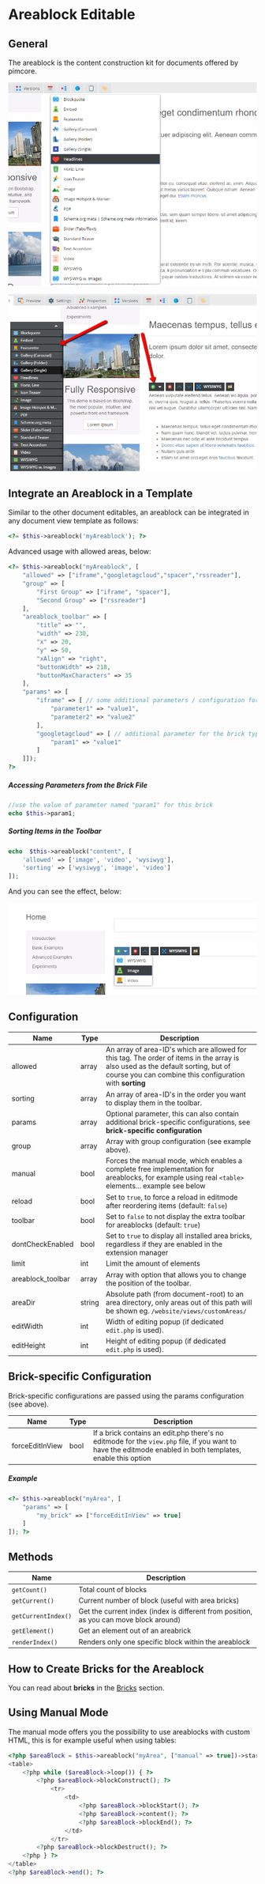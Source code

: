 # Areablock Editable

## General 

The areablock is the content construction kit for documents offered by pimcore.

![Admin panel preview 1](../../../img/areablock_editmode1.png)

![Admin panel preview 2](../../../img/areablock_editmode2.png)

## Integrate an Areablock in a Template
Similar to the other document editables, an areablock can be integrated in any document view template as follows:

```php
<?= $this->areablock('myAreablock'); ?>
```

Advanced usage with allowed areas, below:

```php
<?= $this->areablock("myAreablock", [
    "allowed" => ["iframe","googletagcloud","spacer","rssreader"],
    "group" => [
        "First Group" => ["iframe", "spacer"],
        "Second Group" => ["rssreader"]
    ],
    "areablock_toolbar" => [
        "title" => "",
        "width" => 230,
        "x" => 20,
        "y" => 50,
        "xAlign" => "right",
        "buttonWidth" => 218,
        "buttonMaxCharacters" => 35
    ],
    "params" => [
        "iframe" => [ // some additional parameters / configuration for the brick type "iframe"
            "parameter1" => "value1",
            "parameter2" => "value2"
        ],
        "googletagcloud" => [ // additional parameter for the brick type "googletagcloud"
            "param1" => "value1"
        ]
    ]]);
?>
```

##### Accessing Parameters from the Brick File
```php
//use the value of parameter named "param1" for this brick
echo $this->param1;
```

##### Sorting Items in the Toolbar
```php
echo  $this->areablock("content", [
    'allowed' => ['image', 'video', 'wysiwyg'],
    'sorting' => ['wysiwyg', 'image', 'video']
]); 
```

And you can see the effect, below:

![Admin panel preview - sroting areablocks](../../../img/areablock_editmode3.png)

## Configuration

| Name              | Type   | Description                                                                                                                                                                                  |
|-------------------|--------|----------------------------------------------------------------------------------------------------------------------------------------------------------------------------------------------|
| allowed           | array  | An array of area-ID's which are allowed for this tag. The order of items in the array is also used as the default sorting, but of course you can combine this configuration with **sorting** |
| sorting           | array  | An array of area-ID's in the order you want to display them in the toolbar.                                                                                                                  |
| params            | array  | Optional parameter, this can also contain additional brick-specific configurations, see **brick-specific configuration**                                                                     |
| group             | array  | Array with group configuration (see example above).                                                                                                                                          |
| manual            | bool   | Forces the manual mode, which enables a complete free implementation for areablocks, for example using real `<table>` elements... example see below                                      |
| reload            | bool   | Set to `true`, to force a reload in editmode after reordering items (default: `false`)                                                                                                       |
| toolbar           | bool   | Set to `false` to not display the extra toolbar for areablocks (default: `true`)                                                                                                             |
| dontCheckEnabled  | bool   | Set to `true` to display all installed area bricks, regardless if they are enabled in the extension manager                                                                                    |
| limit             | int    | Limit the amount of elements                                                                                                                                                                 |
| areablock_toolbar | array  | Array with option that allows you to change the position of the toolbar.                                                                                                                     |
| areaDir           | string | Absolute path (from document-root) to an area directory, only areas out of this path will be shown eg. `/website/views/customAreas/`                                                     |
| editWidth         | int    | Width of editing popup (if dedicated `edit.php` is used).                                                                                                                                |
| editHeight        | int    | Height of editing popup (if dedicated `edit.php` is used).                                                                                                                               |

## Brick-specific Configuration
Brick-specific configurations are passed using the params configuration (see above). 

| Name            | Type | Description                                                                                                                                                     |
|-----------------|------|-----------------------------------------------------------------------------------------------------------------------------------------------------------------|
| forceEditInView | bool | If a brick contains an edit.php there's no editmode for the `view.php` file, if you want to have the editmode enabled in both templates, enable this option |

  
##### Example

```php
<?= $this->areablock("myArea", [
    "params" => [
        "my_brick" => ["forceEditInView" => true]
    ]
]); ?>
```
## Methods

| Name                    | Description                                                                            |
|-------------------------|----------------------------------------------------------------------------------------|
| `getCount()`        | Total count of blocks                                                                  |
| `getCurrent()`      | Current number of block (useful with area bricks)                                      |
| `getCurrentIndex()` | Get the current index (index is different from position, as you can move block around) |
| `getElement()`      | Get an element out of an areabrick                                                     |
| `renderIndex()`     | Renders only one specific block within the areablock                                   |

## How to Create Bricks for the Areablock

You can read about **bricks** in the [Bricks](./02_Bricks.md) section.

## Using Manual Mode

The manual mode offers you the possibility to use areablocks with custom HTML, this is for example useful when using tables: 

```php
<?php $areaBlock = $this->areablock("myArea", ["manual" => true])->start(); ?>
<table>
    <?php while ($areaBlock->loop()) { ?>
        <?php $areaBlock->blockConstruct(); ?>
            <tr>
                <td>
                    <?php $areaBlock->blockStart(); ?>
                    <?php $areaBlock->content(); ?>
                    <?php $areaBlock->blockEnd(); ?>
                </td>
            </tr>
        <?php $areaBlock->blockDestruct(); ?>
    <?php } ?>
</table>
<?php $areaBlock->end(); ?>
```
